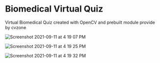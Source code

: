 # Biomedical Virtual Quiz

Virtual Biomedical Quiz created with OpenCV and prebuilt module provide by cvzone

![Screenshot 2021-09-11 at 4 19 07 PM](https://user-images.githubusercontent.com/63470232/132945445-d90b2bf4-6495-4717-b7cc-123b6e2daeb9.png)

![Screenshot 2021-09-11 at 4 19 25 PM](https://user-images.githubusercontent.com/63470232/132945453-e2f1a6f8-d759-4900-993e-9a1f20327481.png)

![Screenshot 2021-09-11 at 4 19 32 PM](https://user-images.githubusercontent.com/63470232/132945471-1a0898cd-c3e5-4e5c-90e8-73d30fd7dd75.png)



